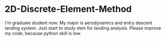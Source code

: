 # 2D-Discrete-Element-Method
I'm graduate student now. My major is aerodynamics and entry descent landing system. Just start to study dem for landing analysis. Please improve my code, because python skill is low.
